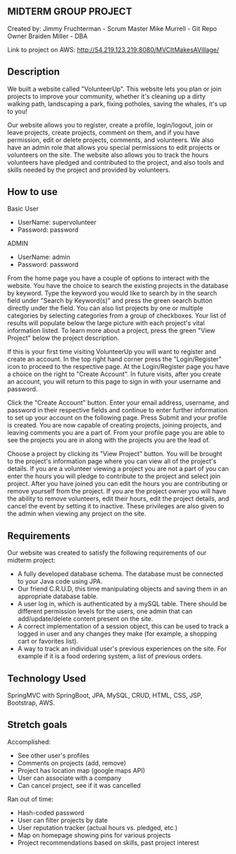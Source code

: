 ## MIDTERM GROUP PROJECT

Created by:
Jimmy Fruchterman - Scrum Master
Mike Murrell - Git Repo Owner
Braiden Miller - DBA

Link to project on AWS: http://54.219.123.219:8080/MVCItMakesAVillage/

## Description

We built a website called "VolunteerUp". This website lets you plan or join
projects to improve your community, whether it's cleaning up a dirty walking
path, landscaping a park, fixing potholes, saving the whales, it's up to you!

Our website allows you to register, create a profile, login/logout, join or
leave projects, create projects, comment on them, and if you have permission,
edit or delete projects, comments, and volunteers. We also have an admin role
that allows you special permissions to edit projects or volunteers on the site.
The website also allows you to track the hours volunteers have pledged and
contributed to the project, and also tools and skills needed by the project and
provided by volunteers.

## How to use
Basic User
- UserName: supervolunteer
- Password: password

ADMIN
- UserName: admin
- Password: password

From the home page you have a couple of options to interact with the website.
You have the choice to search the existing projects in the database by keyword.
Type the keyword you would like to search by in the search field under "Search
by Keyword(s)" and press the green search button directly under the field. You
can also list projects by one or multiple categories by selecting categories
from a group of checkboxes. Your list of results will populate below the large
picture with each project's vital information listed. To learn more about a
project, press the green "View Project" below the project description.

If this is your first time visiting VolunteerUp you will want to register and
create an account. In the top right hand corner press the "Login/Register" icon
to proceed to the respective page. At the Login/Register page you have a choice
on the right to "Create Account". In future visits, after you create an account,
you will return to this page to sign in with your username and password.

Click the "Create Account" button. Enter your email address, username, and
password in their respective fields and continue to enter further information to
set up your account on the following page. Press Submit and your profile is
created. You are now capable of creating projects, joining projects, and leaving
comments you are a part of. From your profile page you are able to see the
projects you are in along with the projects you are the lead of.

Choose a project by clicking its "View Project" button. You will be brought to
the project's information page where you can view all of the project's details.
If you are a volunteer viewing a project you are not a part of you can enter the
hours you will pledge to contribute to the project and select join project.
After you have joined you can edit the hours you are contributing or remove
yourself from the project. If you are the project owner you will have the
ability to remove volunteers, edit their hours, edit the project details, and
cancel the event by setting it to inactive. These privileges are also given to
the admin when viewing any project on the site.

## Requirements

Our website was created to satisfy the following requirements of our midterm
project:

- A fully developed database schema. The database must be connected to your Java
code using JPA.
- Our friend C.R.U.D, this time manipulating objects and saving them in an
appropriate database table.
- A user log in, which is authenticated by a mySQL table. There should be
different permission levels for the users, one admin that can add/update/delete
content present on the site.
- A correct implementation of a session object, this can be used to track a
logged in user and any changes they make (for example, a shopping cart or
favorites list).
- A way to track an individual user's previous experiences on the site. For
example if it is a food ordering system, a list of previous orders.

## Technology Used

SpringMVC with SpringBoot, JPA, MySQL, CRUD, HTML, CSS, JSP, Bootstrap, AWS.

## Stretch goals

Accomplished:
- See other user's profiles
- Comments on projects (add, remove)
- Project has location map (google maps API)
- User can associate with a company
- Can cancel project, see if it was cancelled

Ran out of time:
- Hash-coded password
- User can filter projects by date
- User reputation tracker (actual hours vs. pledged, etc.)
- Map on homepage showing pins for various projects
- Project recommendations based on skills, past project interest
